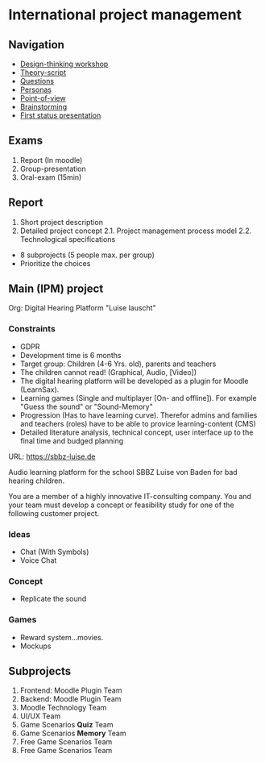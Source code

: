 # International project management

## Navigation

- [Design-thinking workshop](./design-thinking-workshop.md)
- [Theory-script](./theory-script.md)
- [Questions](./questions.md)
- [Personas](./personas.md)
- [Point-of-view](./point-of-view.md)
- [Brainstorming](./brainstorming.md)
- [First status presentation](status-presentation-1.md)

## Exams

1. Report (In moodle)
2. Group-presentation
3. Oral-exam (15min)

## Report

1. Short project description
2. Detailed project concept
    2.1. Project management process model
    2.2. Technological specifications

- 8 subprojects (5 people max. per group)
- Prioritize the choices

## Main (IPM) project

Org: Digital Hearing Platform "Luise lauscht"

### Constraints

- GDPR
- Development time is 6 months
- Target group: Children (4-6 Yrs. old), parents and teachers
- The children cannot read! (Graphical, Audio, [Video])
- The digital hearing platform will be developed as a plugin for Moodle (LearnSax).
- Learning games (Single and multiplayer [On- and offline]). For example "Guess the sound" or "Sound-Memory"
- Progression (Has to have learning curve). Therefor admins and families and teachers (roles) have to be able to provice learning-content (CMS)
- Detailed literature analysis, technical concept, user interface up to the final time and budged planning

URL: <https://sbbz-luise.de>

Audio learning platform for the school SBBZ Luise von Baden for bad hearing children.

You are a member of a highly innovative IT-consulting company. You and your team must develop a concept or feasibility study for one of the following customer project.

### Ideas

- Chat (With Symbols)
- Voice Chat

### Concept

- Replicate the sound

### Games

- Reward system...movies.
- Mockups

## Subprojects

1. Frontend: Moodle Plugin Team
2. Backend: Moodle Plugin Team
3. Moodle Technology Team
4. UI/UX Team
5. Game Scenarios **Quiz** Team
6. Game Scenarios **Memory** Team
7. Free Game Scenarios Team
8. Free Game Scenarios Team
